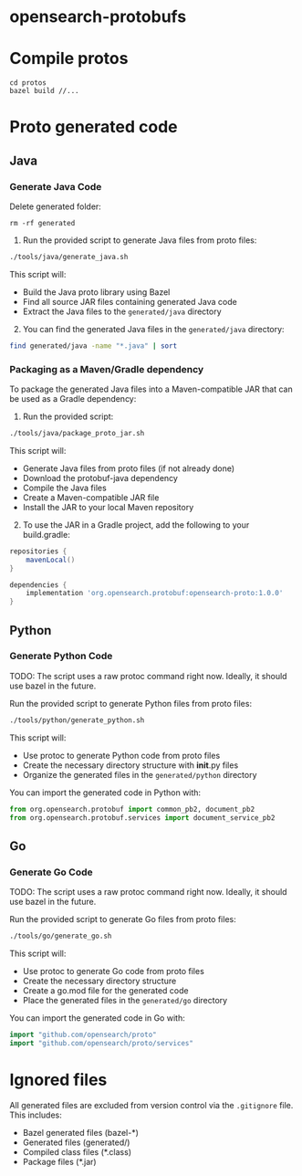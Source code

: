 # opensearch-protobufs
# Compile protos
```
cd protos
bazel build //...
```
# Proto generated code
## Java
### Generate Java Code
Delete generated folder:
```
rm -rf generated
```
1. Run the provided script to generate Java files from proto files:

```bash
./tools/java/generate_java.sh
```

This script will:
- Build the Java proto library using Bazel
- Find all source JAR files containing generated Java code
- Extract the Java files to the `generated/java` directory

2. You can find the generated Java files in the `generated/java` directory:
```bash
find generated/java -name "*.java" | sort
```

### Packaging as a Maven/Gradle dependency

To package the generated Java files into a Maven-compatible JAR that can be used as a Gradle dependency:

1. Run the provided script:
```bash
./tools/java/package_proto_jar.sh
```

This script will:
- Generate Java files from proto files (if not already done)
- Download the protobuf-java dependency
- Compile the Java files
- Create a Maven-compatible JAR file
- Install the JAR to your local Maven repository

2. To use the JAR in a Gradle project, add the following to your build.gradle:
```groovy
repositories {
    mavenLocal()
}

dependencies {
    implementation 'org.opensearch.protobuf:opensearch-proto:1.0.0'
}
```


## Python

### Generate Python Code
TODO: The script uses a raw protoc command right now. Ideally, it should use bazel in the future.

Run the provided script to generate Python files from proto files:
```bash
./tools/python/generate_python.sh
```

This script will:
- Use protoc to generate Python code from proto files
- Create the necessary directory structure with __init__.py files
- Organize the generated files in the `generated/python` directory

You can import the generated code in Python with:
```python
from org.opensearch.protobuf import common_pb2, document_pb2
from org.opensearch.protobuf.services import document_service_pb2
```

## Go

### Generate Go Code
TODO: The script uses a raw protoc command right now. Ideally, it should use bazel in the future.

Run the provided script to generate Go files from proto files:
```bash
./tools/go/generate_go.sh
```

This script will:
- Use protoc to generate Go code from proto files
- Create the necessary directory structure
- Create a go.mod file for the generated code
- Place the generated files in the `generated/go` directory

You can import the generated code in Go with:
```go
import "github.com/opensearch/proto"
import "github.com/opensearch/proto/services"
```

# Ignored files

All generated files are excluded from version control via the `.gitignore` file. This includes:
- Bazel generated files (bazel-*)
- Generated files (generated/)
- Compiled class files (*.class)
- Package files (*.jar)
